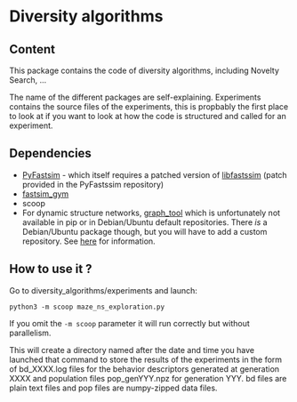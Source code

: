 # Diversity algorithms

## Content

This package contains the code of diversity algorithms, including Novelty Search, ...

The name of the different packages are self-explaining. Experiments contains the source files of the experiments, this is propbably the first place to look at if you want to look at how the code is structured and called for an experiment.

## Dependencies

* [PyFastsim](https://github.com/alexendy/pyfastsim) - which itself requires a patched version of [libfastssim](https://github.com/jbmouret/libfastsim) (patch provided in the PyFastssim repository)
* [fastsim_gym](https://github.com/alexendy/fastsim_gym)
* scoop
* For dynamic structure networks, [graph_tool](https://graph-tool.skewed.de/) which is unfortunately not available in pip or in Debian/Ubuntu default repositories. There *is* a Debian/Ubuntu package though, but you will have to add a custom repository. See [here](https://git.skewed.de/count0/graph-tool/wikis/installation-instructions#debian-ubuntu) for information.

## How to use it ?

Go to diversity_algorithms/experiments and launch:
```
python3 -m scoop maze_ns_exploration.py
```
If you omit the ``-m scoop`` parameter it will run correctly but without parallelism.

This will create a directory named after the date and time you have launched that command to store the results of the experiments in the form of bd_XXXX.log files for the behavior descriptors generated at generation XXXX and population files pop_genYYY.npz for generation YYY. bd files are plain text files and pop files are numpy-zipped data files.

